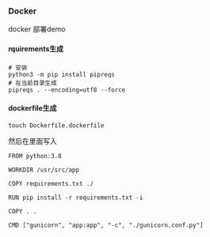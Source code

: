 ### Docker
docker 部署demo

#### rquirements生成
```shell
# 安装
python3 -m pip install pipreqs
# 在当前目录生成
pipreqs . --encoding=utf8 --force
```

#### dockerfile生成
```shell
touch Dockerfile.dockerfile
```
然后在里面写入
```shell
FROM python:3.8

WORKDIR /usr/src/app

COPY requirements.txt ./

RUN pip install -r requirements.txt -i

COPY . .

CMD ["gunicorn", "app:app", "-c", "./gunicorn.conf.py"]
```
